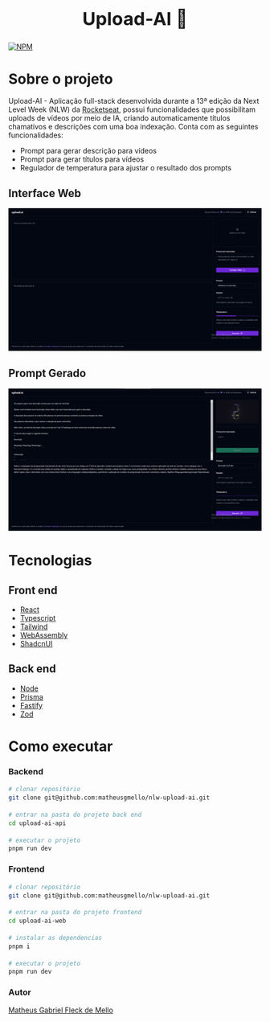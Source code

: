<h1 align="center" style="font-size:36px;">Upload-AI 🤖</h1>


[![NPM](https://img.shields.io/npm/l/react)](https://github.com/matheusgmello/readme-example/edit/main/README.md)

# Sobre o projeto
Upload-AI - Aplicação full-stack desenvolvida durante a 13ª edição da Next Level Week (NLW) da [Rocketseat](https://www.rocketseat.com.br/), possui funcionalidades que possibilitam uploads de vídeos por meio de IA, criando automaticamente títulos chamativos e descrições com uma boa indexação. Conta com as seguintes funcionalidades:
- Prompt para gerar descrição para vídeos
- Prompt para gerar títulos para vídeos
- Regulador de temperatura para ajustar o resultado dos prompts


## Interface Web
![Web 1](https://github.com/matheusgmello/nlw-upload-ai/blob/main/assets/Final-Interface.png)

## Prompt Gerado
![Prompt 1](https://github.com/matheusgmello/nlw-upload-ai/blob/main/assets/Prompt-Img-Example.png)

# Tecnologias

## Front end

- [React](https://react.dev/)
- [Typescript](https://www.typescriptlang.org/)
- [Tailwind](https://tailwindcss.com/)
- [WebAssembly](https://webassembly.org/)
- [ShadcnUI](https://ui.shadcn.com/docs/installation/manual)


## Back end
- [Node](https://nodejs.org/en/docs)
- [Prisma](https://www.prisma.io/)
- [Fastify](https://fastify.dev/)
- [Zod](https://zod.dev/)
# Como executar
### Backend
```bash
# clonar repositório
git clone git@github.com:matheusgmello/nlw-upload-ai.git

# entrar na pasta do projeto back end
cd upload-ai-api

# executar o projeto
pnpm run dev
```

### Frontend
```bash
# clonar repositório
git clone git@github.com:matheusgmello/nlw-upload-ai.git

# entrar na pasta do projeto frontend
cd upload-ai-web

# instalar as dependencias
pnpm i

# executar o projeto
pnpm run dev
```

### Autor
[Matheus Gabriel Fleck de Mello](https://www.linkedin.com/in/matheus-gabriel-fleck-de-mello/)

